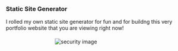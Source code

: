 <a href="/projects/ssg" style="text-decoration: none;">
<div class="card hover-effect">
<div class="row" style="align-items: center; flex-wrap: wrap;" >
<div style="margin: 20px; min-width: 200px;">

### Static Site Generator

I rolled my own static site generator for fun and for buildng this very portfolio website that you are viewing right now!

</div>
<div style="max-width: 200px; min-width: 200px; margin: 20px auto">

![security image](/projects/ssg/ssg-small.png)

</div>
</div>
</div>
</a>

